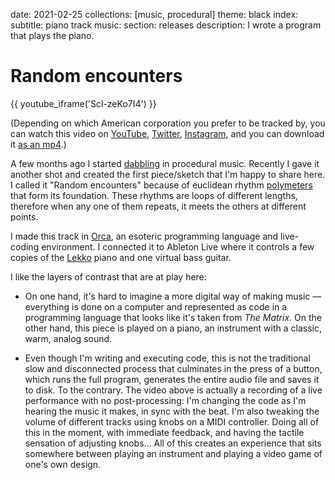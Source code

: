 date: 2021-02-25
collections: [music, procedural]
theme: black
index:
  subtitle: piano track
music:
  section: releases
description: I wrote a program that plays the piano.

Random encounters
=================

{{ youtube_iframe('Scl-zeKo7I4') }}

(Depending on which American corporation you prefer to be tracked by,
you can watch this video on [YouTube][], [Twitter][], [Instagram][],
and you can download it [as an mp4][mp4].)

  [YouTube]: https://youtu.be/Scl-zeKo7I4
  [Twitter]: https://twitter.com/narfdotpl/status/1364852433193734145
  [Instagram]: https://www.instagram.com/p/CLtU-5EnWte/
  [mp4]: random-encounters.mp4

A few months ago I started [dabbling][GarageBand] in procedural
music. Recently I gave it another shot and created the first
piece/sketch that I'm happy to share here. I called it
"Random&nbsp;encounters" because of euclidean rhythm [polymeters][]
that form its foundation. These rhythms are loops of different lengths,
therefore when any one of them repeats, it meets the others at different
points.

  [GarageBand]: https://twitter.com/narfdotpl/status/1335203623110840320
  [polymeters]: https://www.youtube.com/watch?v=htbRx2jgF-E

I made this track in [Orca][], an esoteric programming language
and live-coding environment. I connected it to Ableton Live where
it controls a few copies of the [Lekko][] piano and one virtual
bass guitar.

  [Orca]: http://links.narf.pl/2020-10-27
  [Lekko]: https://feltinstruments.com/Lekko

I like the layers of contrast that are at play here:

- On one hand, it's hard to imagine a more digital way of making
  music — everything is done on a computer and represented as code in
  a programming language that looks like it's taken from _The Matrix_.
  On the other hand, this piece is played on a piano, an instrument
  with a classic, warm, analog sound.

- Even though I'm writing and executing code, this is not the traditional
  slow and disconnected process that culminates in the press of a button,
  which runs the full program, generates the entire audio file and saves
  it to disk. To the contrary. The video above is actually a recording of
  a live performance with no post-processing: I'm changing the code as I'm
  hearing the music it makes, in sync with the beat. I'm also tweaking the
  volume of different tracks using knobs on a MIDI controller. Doing all of
  this in the moment, with immediate feedback, and having the tactile
  sensation of adjusting knobs... All of this creates an experience that
  sits somewhere between playing an instrument and playing a video game
  of one's own design.
